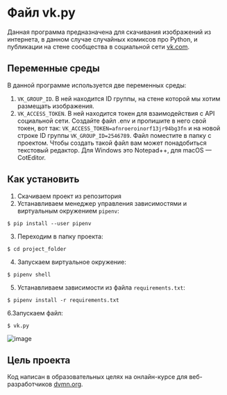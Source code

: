 # Файл vk.py
Данная программа предназначена для скачивания изображений из интернета, в данном случае случайных комиксов про Python, и публикации на стене сообщества в социальной сети [vk.com](https://vk.com).

## Переменные среды

В данной программе используется две переменных среды:  
1. `VK_GROUP_ID`. В ней находится ID группы, на стене которой мы хотим размещать изображения.  
2. `VK_ACCESS_TOKEN`. В ней находится токен для взаимодействия с API социальной сети. Создайте файл .env и пропишите в него свой токен, вот так: `VK_ACCESS_TOKEN=afnroeroinorf13jr94bg3fn` и на новой строке ID группы `VK_GROUP_ID=2546789`. Файл поместите в папку с проектом. Чтобы создать такой файл вам может понадобиться текстовый редактор. Для Windows это Notepad++, для macOS — CotEditor.

## Как установить

1. Скачиваем проект из репозитория
1. Устанавливаем менеджер управления зависимостями и виртуальным окружением `pipenv`:  
```
$ pip install --user pipenv
```
3. Переходим в папку проекта:  
```
$ cd project_folder
```
4. Запускаем виртуальное окружение:  
```
$ pipenv shell
```
5. Устанавливаем зависимости из файла `requirements.txt`:  
```
$ pipenv install -r requirements.txt
```
6.Запускаем файл:  
```
$ vk.py
```
![image](https://user-images.githubusercontent.com/106922768/189207037-82c76f3c-da19-4fce-8b41-89e35f71cdd3.png)

## Цель проекта
Код написан в образовательных целях на онлайн-курсе для веб-разработчиков [dvmn.org](https://dvmn.org/).

 
